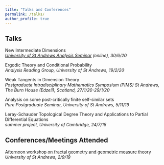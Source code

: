 ```yaml
---
title: "Talks and Conferences"
permalink: /talks/
author_profile: true
---
```


## Talks

New Intermediate Dimensions  
*[University of St Andrews Analysis Seminar](http://www-maths.mcs.st-andrews.ac.uk/pg/pure/Analysis/seminars.html) (online), 30/6/20*

Ergodic Theory and Conditional Probability  
*Analysis Reading Group, University of St Andrews, 19/2/20*

Weak Tangents in Dimension Theory  
*Postgraduate Intradisciplinary Mathematics Symposium (PIMS) St Andrews, The Burn House (Edzell), Scotland, 27/1/20-29/1/20*

Analysis on some post-critically finite self-similar sets  
*Pure Postgraduate Seminar, University of St Andrews, 5/11/19*

Leray-Schauder Topological Degree Theory and Applications to Partial Differential Equations  
*summer project, University of Cambridge, 24/7/18*


## Conferences/Meetings Attended

[Afternoon workshop on fractal geometry and geometric measure theory](http://www.mcs.st-andrews.ac.uk/~jmf32/FG19.html)  
*University of St Andrews, 2/9/19*



